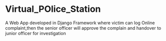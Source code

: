 # Virtual_POlice_Station
A Web App developed in Django Framework where victim
can log Online complaint,then the senior officer will approve
the complain and handover to junior officer for investigation
